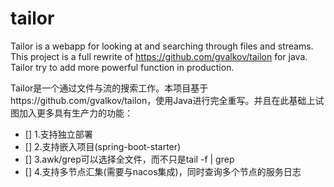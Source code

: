 # tailor
Tailor is a webapp for looking at and searching through files and streams. This project is a full rewrite of https://github.com/gvalkov/tailon for java. Tailor try to add more powerful function in production.

Tailor是一个通过文件与流的搜索工作。本项目基于https://github.com/gvalkov/tailon，使用Java进行完全重写。并且在此基础上试图加入更多具有生产力的功能：

- [] 1.支持独立部署
- [] 2.支持嵌入项目(spring-boot-starter)
- [] 3.awk/grep可以选择全文件，而不只是tail -f | grep 
- [] 4.支持多节点汇集(需要与nacos集成)，同时查询多个节点的服务日志
